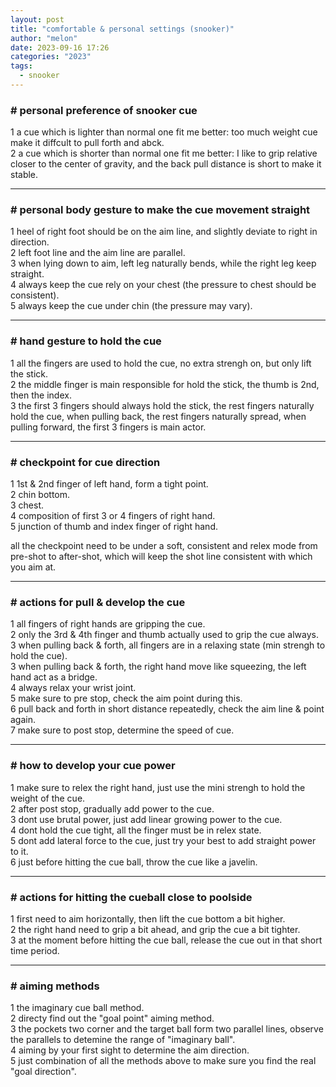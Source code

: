 ```yaml
---
layout: post
title: "comfortable & personal settings (snooker)"
author: "melon"
date: 2023-09-16 17:26
categories: "2023"
tags:
  - snooker
---
```


### # personal preference of snooker cue
1 a cue which is lighter than normal one fit me better: too much weight cue make it diffcult to pull forth and abck.  
2 a cue which is shorter than normal one fit me better: I like to grip relative closer to the center of gravity, and the back pull distance is short to make it stable.  

<hr>

### # personal body gesture to make the cue movement straight
1 heel of right foot should be on the aim line, and slightly deviate to right in direction.  
2 left foot line and the aim line are parallel.  
3 when lying down to aim, left leg naturally bends, while the right leg keep straight.  
4 always keep the cue rely on your chest (the pressure to chest should be consistent).  
5 always keep the cue under chin (the pressure may vary).  

<hr>

### # hand gesture to hold the cue
1 all the fingers are used to hold the cue, no extra strengh on, but only lift the stick.  
2 the middle finger is main responsible for hold the stick,
the thumb is 2nd, then the index.  
3 the first 3 fingers should always hold the stick, the rest fingers naturally hold the cue,
when pulling back, the rest fingers naturally spread, when pulling forward, the first 3
fingers is main actor.

<hr>

### # checkpoint for cue direction
1 1st & 2nd finger of left hand, form a tight point.  
2 chin bottom.  
3 chest.  
4 composition of first 3 or 4 fingers of right hand.  
5 junction of thumb and index finger of right hand.

all the checkpoint need to be under a soft, consistent and relex mode from pre-shot to after-shot,
which will keep the shot line consistent with which you aim at.

<hr>

### # actions for pull & develop the cue
1 all fingers of right hands are gripping the cue.  
2 only the 3rd & 4th finger and thumb actually used to grip the cue always.  
3 when pulling back & forth, all fingers are in a relaxing state (min strengh to hold the cue).  
3 when pulling back & forth, the right hand move like squeezing, the left hand act as a bridge.  
4 always relax your wrist joint.  
5 make sure to pre stop, check the aim point during this.  
6 pull back and forth in short distance repeatedly, check the aim line & point again.  
7 make sure to post stop, determine the speed of cue.  

<hr>

### # how to develop your cue power
1 make sure to relex the right hand, just use the mini strengh to hold the weight of the cue.  
2 after post stop, gradually add power to the cue.  
3 dont use brutal power, just add linear growing power to the cue.  
4 dont hold the cue tight, all the finger must be in relex state.  
5 dont add lateral force to the cue, just try your best to add straight power to it.  
6 just before hitting the cue ball, throw the cue like a javelin.

<hr>

### # actions for hitting the cueball close to poolside
1 first need to aim horizontally, then lift the cue bottom a bit higher.  
2 the right hand need to grip a bit ahead, and grip the cue a bit tighter.  
3 at the moment before hitting the cue ball, release the cue out in that short time period.

<hr>

### # aiming methods
1 the imaginary cue ball method.  
2 directy find out the "goal point" aiming method.  
3 the pockets two corner and the target ball form two parallel lines, observe the parallels to detemine the range of "imaginary ball".  
4 aiming by your first sight to determine the aim direction.  
5 just combination of all the methods above to make sure you find the real "goal direction".  
